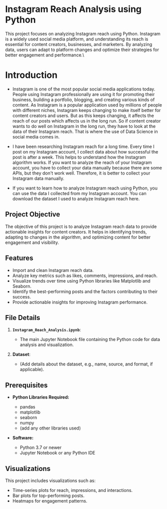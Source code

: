 # Instagram Reach Analysis using Python

This project focuses on analyzing Instagram reach using Python. Instagram is a widely used social media platform, and understanding its reach is essential for content creators, businesses, and marketers. By analyzing data, users can adapt to platform changes and optimize their strategies for better engagement and performance.\

# Introduction
- Instagram is one of the most popular social media applications today. People using Instagram professionally are using it for promoting their business, building a portfolio, blogging, and creating various kinds of content. As Instagram is a popular application used by millions of people with different niches, Instagram keeps changing to make itself better for content creators and users. But as this keeps changing, it affects the reach of our posts which affects us in the long run. So if content creator wants to do well on Instagram in the long run, they have to look at the data of their Instagram reach. That is where the use of Data Science in social media comes in.

- I have been researching Instagram reach for a long time. Every time I post on my Instagram account, I collect data about how successful the post is after a week. This helps to understand how the Instagram algorithm works. If you want to analyze the reach of your Instagram account, you have to collect your data manually because there are some APIs, but they don't work well. Therefore, it is better to collect your Instagram data manually.

- If you want to learn how to analyze Instagram reach using Python, you can use the data I collected from my Instagram account. You can download the dataset I used to analyze Instagram reach here.

## Project Objective

The objective of this project is to analyze Instagram reach data to provide actionable insights for content creators. It helps in identifying trends, adapting to changes in the algorithm, and optimizing content for better engagement and visibility.

## Features

- Import and clean Instagram reach data.
- Analyze key metrics such as likes, comments, impressions, and reach.
- Visualize trends over time using Python libraries like Matplotlib and Seaborn.
- Identify the best-performing posts and the factors contributing to their success.
- Provide actionable insights for improving Instagram performance.

## File Details

1. **`Instagram_Reach_Analysis.ipynb`**:
   - The main Jupyter Notebook file containing the Python code for data analysis and visualization.

2. **Dataset**:
   - (Add details about the dataset, e.g., name, source, and format, if applicable).

## Prerequisites

- **Python Libraries Required:**
  - pandas
  - matplotlib
  - seaborn
  - numpy
  - (add any other libraries used)

- **Software:**
  - Python 3.7 or newer
  - Jupyter Notebook or any Python IDE

## Visualizations
This project includes visualizations such as:

- Time-series plots for reach, impressions, and interactions.
- Bar plots for top-performing posts.
- Heatmaps for engagement patterns.

